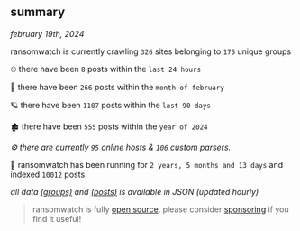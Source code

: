 
## summary
_february 19th, 2024_

ransomwatch is currently crawling `326` sites belonging to `175` unique groups

⏲ there have been `8` posts within the `last 24 hours`

🦈 there have been `266` posts within the `month of february`

🪐 there have been `1107` posts within the `last 90 days`

🏚 there have been `555` posts within the `year of 2024`

_⚙️ there are currently `95` online hosts & `106` custom parsers._

🦕 ransomwatch has been running for `2 years, 5 months and 13 days` and indexed `10012` posts

_all data  [(groups)](http://ransomwhat.telemetry.ltd/groups) and [(posts)](http://ransomwhat.telemetry.ltd/posts) is available in JSON (updated hourly)_

> ransomwatch is fully [open source](https://github.com/joshhighet/ransomwatch#ransomwatch--). please consider [sponsoring](https://github.com/sponsors/joshhighet) if you find it useful!
